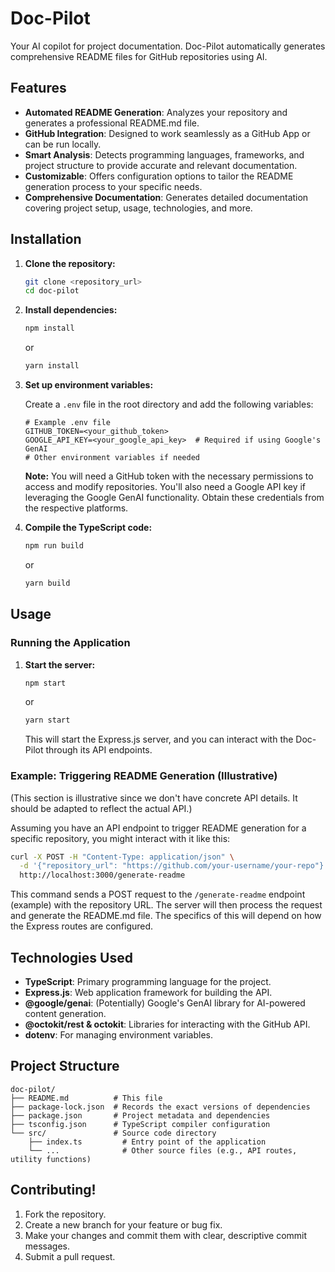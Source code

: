 # Doc-Pilot
Your AI copilot for project documentation. Doc-Pilot automatically generates comprehensive README files for GitHub repositories using AI.

## Features

- **Automated README Generation**: Analyzes your repository and generates a professional README.md file.
- **GitHub Integration**: Designed to work seamlessly as a GitHub App or can be run locally.
- **Smart Analysis**: Detects programming languages, frameworks, and project structure to provide accurate and relevant documentation.
- **Customizable**: Offers configuration options to tailor the README generation process to your specific needs.
- **Comprehensive Documentation**: Generates detailed documentation covering project setup, usage, technologies, and more.

## Installation

1.  **Clone the repository:**

    ```bash
    git clone <repository_url>
    cd doc-pilot
    ```

2.  **Install dependencies:**

    ```bash
    npm install
    ```

    or

    ```bash
    yarn install
    ```

3.  **Set up environment variables:**

    Create a `.env` file in the root directory and add the following variables:

    ```
    # Example .env file
    GITHUB_TOKEN=<your_github_token>
    GOOGLE_API_KEY=<your_google_api_key>  # Required if using Google's GenAI
    # Other environment variables if needed
    ```

    **Note:** You will need a GitHub token with the necessary permissions to access and modify repositories. You'll also need a Google API key if leveraging the Google GenAI functionality.  Obtain these credentials from the respective platforms.

4.  **Compile the TypeScript code:**

    ```bash
    npm run build
    ```

    or

    ```bash
    yarn build
    ```

## Usage

### Running the Application

1.  **Start the server:**

    ```bash
    npm start
    ```

    or

    ```bash
    yarn start
    ```

    This will start the Express.js server, and you can interact with the Doc-Pilot through its API endpoints.

### Example: Triggering README Generation (Illustrative)

(This section is illustrative since we don't have concrete API details.  It should be adapted to reflect the actual API.)

Assuming you have an API endpoint to trigger README generation for a specific repository, you might interact with it like this:

```bash
curl -X POST -H "Content-Type: application/json" \
  -d '{"repository_url": "https://github.com/your-username/your-repo"}' \
  http://localhost:3000/generate-readme
```

This command sends a POST request to the `/generate-readme` endpoint (example) with the repository URL. The server will then process the request and generate the README.md file.  The specifics of this will depend on how the Express routes are configured.

## Technologies Used

-   **TypeScript**: Primary programming language for the project.
-   **Express.js**: Web application framework for building the API.
-   **@google/genai**:  (Potentially) Google's GenAI library for AI-powered content generation.
-   **@octokit/rest & octokit**:  Libraries for interacting with the GitHub API.
-   **dotenv**: For managing environment variables.

## Project Structure

```
doc-pilot/
├── README.md          # This file
├── package-lock.json  # Records the exact versions of dependencies
├── package.json       # Project metadata and dependencies
├── tsconfig.json      # TypeScript compiler configuration
└── src/               # Source code directory
    ├── index.ts         # Entry point of the application
    └── ...              # Other source files (e.g., API routes, utility functions)
```

## Contributing!

1.  Fork the repository.
2.  Create a new branch for your feature or bug fix.
3.  Make your changes and commit them with clear, descriptive commit messages.
4.  Submit a pull request.